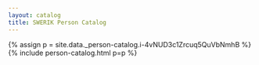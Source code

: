 ```yaml
---
layout: catalog
title: SWERIK Person Catalog
---
```

{% assign p = site.data._person-catalog.i-4vNUD3c1Zrcuq5QuVbNmhB %}
{% include person-catalog.html p=p %}

